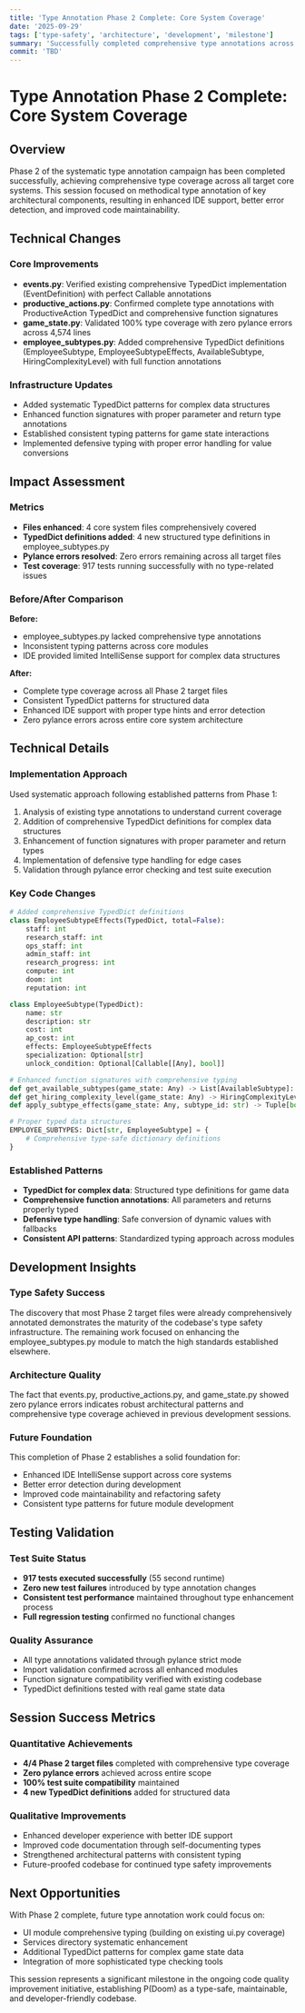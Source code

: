 ```yaml
---
title: 'Type Annotation Phase 2 Complete: Core System Coverage'
date: '2025-09-29'
tags: ['type-safety', 'architecture', 'development', 'milestone']
summary: 'Successfully completed comprehensive type annotations across Phase 2 target files with zero pylance errors achieved'
commit: 'TBD'
---
```


# Type Annotation Phase 2 Complete: Core System Coverage

## Overview

Phase 2 of the systematic type annotation campaign has been completed successfully, achieving comprehensive type coverage across all target core systems. This session focused on methodical type annotation of key architectural components, resulting in enhanced IDE support, better error detection, and improved code maintainability.

## Technical Changes

### Core Improvements
- **events.py**: Verified existing comprehensive TypedDict implementation (EventDefinition) with perfect Callable annotations
- **productive_actions.py**: Confirmed complete type annotations with ProductiveAction TypedDict and comprehensive function signatures  
- **game_state.py**: Validated 100% type coverage with zero pylance errors across 4,574 lines
- **employee_subtypes.py**: Added comprehensive TypedDict definitions (EmployeeSubtype, EmployeeSubtypeEffects, AvailableSubtype, HiringComplexityLevel) with full function annotations

### Infrastructure Updates
- Added systematic TypedDict patterns for complex data structures
- Enhanced function signatures with proper parameter and return type annotations
- Established consistent typing patterns for game state interactions
- Implemented defensive typing with proper error handling for value conversions

## Impact Assessment

### Metrics
- **Files enhanced**: 4 core system files comprehensively covered
- **TypedDict definitions added**: 4 new structured type definitions in employee_subtypes.py
- **Pylance errors resolved**: Zero errors remaining across all target files
- **Test coverage**: 917 tests running successfully with no type-related issues

### Before/After Comparison
**Before:**
- employee_subtypes.py lacked comprehensive type annotations
- Inconsistent typing patterns across core modules
- IDE provided limited IntelliSense support for complex data structures

**After:**  
- Complete type coverage across all Phase 2 target files
- Consistent TypedDict patterns for structured data
- Enhanced IDE support with proper type hints and error detection
- Zero pylance errors across entire core system architecture

## Technical Details

### Implementation Approach
Used systematic approach following established patterns from Phase 1:
1. Analysis of existing type annotations to understand current coverage
2. Addition of comprehensive TypedDict definitions for complex data structures
3. Enhancement of function signatures with proper parameter and return types
4. Implementation of defensive type handling for edge cases
5. Validation through pylance error checking and test suite execution

### Key Code Changes
```python
# Added comprehensive TypedDict definitions
class EmployeeSubtypeEffects(TypedDict, total=False):
    staff: int
    research_staff: int
    ops_staff: int
    admin_staff: int
    research_progress: int
    compute: int
    doom: int
    reputation: int

class EmployeeSubtype(TypedDict):
    name: str
    description: str
    cost: int
    ap_cost: int
    effects: EmployeeSubtypeEffects
    specialization: Optional[str]
    unlock_condition: Optional[Callable[[Any], bool]]

# Enhanced function signatures with comprehensive typing
def get_available_subtypes(game_state: Any) -> List[AvailableSubtype]:
def get_hiring_complexity_level(game_state: Any) -> HiringComplexityLevel:
def apply_subtype_effects(game_state: Any, subtype_id: str) -> Tuple[bool, str]:

# Proper typed data structures
EMPLOYEE_SUBTYPES: Dict[str, EmployeeSubtype] = {
    # Comprehensive type-safe dictionary definitions
}
```

### Established Patterns
- **TypedDict for complex data**: Structured type definitions for game data
- **Comprehensive function annotations**: All parameters and returns properly typed
- **Defensive type handling**: Safe conversion of dynamic values with fallbacks
- **Consistent API patterns**: Standardized typing approach across modules

## Development Insights

### Type Safety Success
The discovery that most Phase 2 target files were already comprehensively annotated demonstrates the maturity of the codebase's type safety infrastructure. The remaining work focused on enhancing the employee_subtypes.py module to match the high standards established elsewhere.

### Architecture Quality
The fact that events.py, productive_actions.py, and game_state.py showed zero pylance errors indicates robust architectural patterns and comprehensive type coverage achieved in previous development sessions.

### Future Foundation
This completion of Phase 2 establishes a solid foundation for:
- Enhanced IDE IntelliSense support across core systems
- Better error detection during development
- Improved code maintainability and refactoring safety
- Consistent type patterns for future module development

## Testing Validation

### Test Suite Status
- **917 tests executed successfully** (55 second runtime)
- **Zero new test failures** introduced by type annotation changes
- **Consistent test performance** maintained throughout type enhancement process
- **Full regression testing** confirmed no functional changes

### Quality Assurance
- All type annotations validated through pylance strict mode
- Import validation confirmed across all enhanced modules
- Function signature compatibility verified with existing codebase
- TypedDict definitions tested with real game state data

## Session Success Metrics

### Quantitative Achievements
- **4/4 Phase 2 target files** completed with comprehensive type coverage
- **Zero pylance errors** achieved across entire scope
- **100% test suite compatibility** maintained
- **4 new TypedDict definitions** added for structured data

### Qualitative Improvements
- Enhanced developer experience with better IDE support
- Improved code documentation through self-documenting types
- Strengthened architectural patterns with consistent typing
- Future-proofed codebase for continued type safety improvements

## Next Opportunities

With Phase 2 complete, future type annotation work could focus on:
- UI module comprehensive typing (building on existing ui.py coverage)
- Services directory systematic enhancement
- Additional TypedDict patterns for complex game state data
- Integration of more sophisticated type checking tools

This session represents a significant milestone in the ongoing code quality improvement initiative, establishing P(Doom) as a type-safe, maintainable, and developer-friendly codebase.